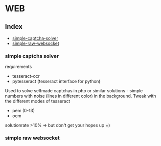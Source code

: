 # WEB

## Index

- [simple-captcha-solver](#simple-captcha-solver)
- [simple-raw-websocket](#simple-raw-websocket)

### simple captcha solver

requirements
- tesseract-ocr
- pytesseract (tesseract interface for python)


Used to solve selfmade captchas in php or similar solutions - simple numbers with noise (lines in different color) in the background.
Tweak with the different modes of tesseract
- pem (0-13)
- oem

solutionrate >10% => but don't get your hopes up =)

### simple raw websocket
